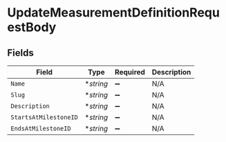 # UpdateMeasurementDefinitionRequestBody


## Fields

| Field                 | Type                  | Required              | Description           |
| --------------------- | --------------------- | --------------------- | --------------------- |
| `Name`                | **string*             | :heavy_minus_sign:    | N/A                   |
| `Slug`                | **string*             | :heavy_minus_sign:    | N/A                   |
| `Description`         | **string*             | :heavy_minus_sign:    | N/A                   |
| `StartsAtMilestoneID` | **string*             | :heavy_minus_sign:    | N/A                   |
| `EndsAtMilestoneID`   | **string*             | :heavy_minus_sign:    | N/A                   |